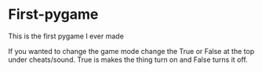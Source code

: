 # First-pygame
This is the first pygame I ever made

 If you wanted to change the game mode change the True or False at the top under cheats/sound. True is makes the thing turn on and False turns it off.
